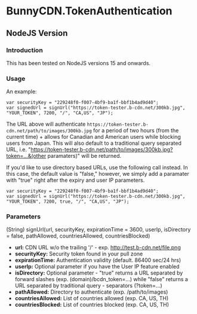 # BunnyCDN.TokenAuthentication
## NodeJS Version
### Introduction

This has been tested on NodeJS versions 15 and onwards.

### Usage

An example:

```
var securityKey = "229248f0-f007-4bf9-ba1f-bbf1b4ad9d40";
var signedUrl = signUrl("https://token-tester.b-cdn.net/300kb.jpg", "YOUR_TOKEN", 7200, "/", "CA,US", "JP");
```

The URL above will authenticate `https://token-tester.b-cdn.net/path/to/images/300kb.jpg` for a period of two hours (from the current time) + allows for Canadian and American users while blocking users from Japan. This will also default to a traditional query separated URL, i.e. "https://token-tester.b-cdn.net/path/to/images/300kb.jpg?token=...&(other paramaters)" will be returned.

If you'd like to use directory based URLs, use the following call instead. In this case, the default value is "false," however, we simply add a paramater with "true" right after the expiry and user IP parameters.

```
var securityKey = "229248f0-f007-4bf9-ba1f-bbf1b4ad9d40";
var signedUrl = signUrl("https://token-tester.b-cdn.net/300kb.jpg", "YOUR_TOKEN", 7200, true, "/", "CA,US", "JP");
```

### Parameters

(String) signUrl(url, securityKey, expirationTime = 3600, userIp, isDirectory = false, pathAllowed, countriesAllowed, countriesBlocked)

- **url:** CDN URL w/o the trailing '/' - exp. http://test.b-cdn.net/file.png
- **securityKey:** Security token found in your pull zone
- **expirationTime:** Authentication validity (default. 86400 sec/24 hrs)
- **userIp:** Optional parameter if you have the User IP feature enabled
- **isDirectory:** Optional parameter - "true" returns a URL separated by forward slashes (exp. (domain)/bcdn_token=...) while "false" returns a URL separated by traditional query - separators (?token=...)
- **pathAllowed:** Directory to authenticate (exp. /path/to/images)
- **countriesAllowed:** List of countries allowed (exp. CA, US, TH)
- **countriesBlocked:** List of countries blocked (exp. CA, US, TH)

